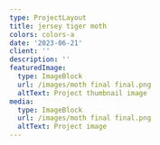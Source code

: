 ```yaml
---
type: ProjectLayout
title: jersey tiger moth
colors: colors-a
date: '2023-06-21'
client: ''
description: ''
featuredImage:
  type: ImageBlock
  url: /images/moth final final.png
  altText: Project thumbnail image
media:
  type: ImageBlock
  url: /images/moth final final.png
  altText: Project image
---
```



